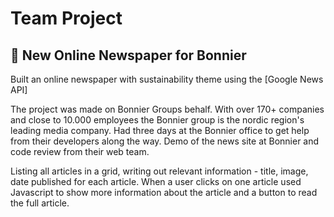 # Team Project

## 📰 New Online Newspaper for Bonnier 

Built an online newspaper with sustainability theme using the [Google News API]

The project was made on Bonnier Groups behalf. With over 170+ companies and close to 10.000 employees the Bonnier group is the nordic region's leading media company. Had three days at the Bonnier office to get help from their developers along the way. Demo of the news site at Bonnier and code review from their web team.

Listing all articles in a grid, writing out relevant information - title, image, date published for each article. When a user clicks on one article used Javascript to show more information about the article and a button to read the full article.
